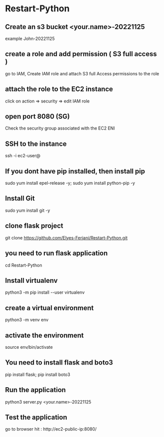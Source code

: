 # Restart-Python


## Create an s3 bucket <your.name>-20221125
example John-20221125

## create a role and add permission ( S3 full access )
go to IAM, Create IAM role and attach S3 full Access permissions to the role

## attach the role to the EC2 instance
click on action => security => edit IAM role

## open port 8080 (SG)
Check the security group associated with the EC2 ENI

## SSH to the instance
ssh -i <keyname> ec2-user@<public-ip>

## If you dont have pip installed, then install pip
sudo yum install epel-release -y;
sudo yum install python-pip -y

## Install Git
sudo yum install git -y

## clone flask project
git clone https://github.com/Elyes-Ferjani/Restart-Python.git

## you need to run flask application
cd Restart-Python

## Install virtualenv
python3 -m pip install --user virtualenv


## create a virtual environment
python3 -m venv env

## activate the environment
source env/bin/activate

## You need to install flask and boto3
pip install flask;
pip install boto3

## Run the application
python3 server.py <your.name>-20221125

## Test the application
go to browser hit : http://ec2-public-ip:8080/